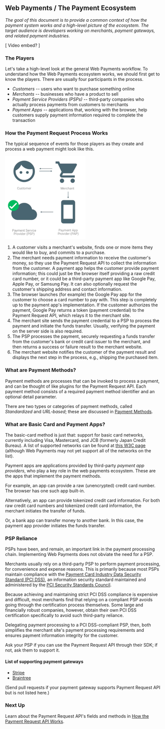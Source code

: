 ## Web Payments / The Payment Ecosystem

_The goal of this document is to provide a common context of how the payment system works and a high-level picture of the ecosystem. The target audience is developers working on merchants, payment gateways, and related payment industries._

[ Video embed? ]

### The Players

Let's take a high-level look at the general Web Payments workflow. To understand how the Web Payments ecosystem works, we should first get to know the players. There are usually four participants in the process.

- _Customers_ -- users who want to purchase something online
- _Merchants_ -- businesses who have a product to sell
- _Payment Service Providers (PSPs)_ -- third-party companies who actually process payments from customers to merchants
- _Payment Apps_ -- applications that, working with the browser, help customers supply payment information required to complete the transaction

### How the Payment Request Process Works

The typical sequence of events for those players as they create and process a web payment might look like this.

<img src="images/2-image1.png" width="261" height="271">

1. A customer visits a merchant's website, finds one or more items they would like to buy, and commits to a purchase.
1. The merchant needs payment information to receive the customer's money, so they use the Payment Request API to collect the information from the customer. A payment app helps the customer provide payment information; this could just be the browser itself providing a raw credit card number, or it could be a third-party payment app like Google Pay, Apple Pay, or Samsung Pay. It can also optionally request the customer's shipping address and contact information.
1. The browser launches (for example) the Google Pay app for the customer to choose a card number to pay with. This step is completely up to the payment app's implementation. If the customer authorizes the payment, Google Pay returns a token (payment credential) to the Payment Request API, which relays it to the merchant site.
1. The merchant site sends the payment credential to a PSP to process the payment and initiate the funds transfer. Usually, verifying the payment on the server side is also required.
1. The PSP processes the payment, securely requesting a funds transfer from the customer's bank or credit card issuer to the merchant, and then returns a success or failure result to the merchant website.
1. The merchant website notifies the customer of the payment result and displays the next step in the process, e.g., shipping the purchased item.

### What are Payment Methods?

Payment methods are processes that can be invoked to process a payment, and can be thought of like plugins for the Payment Request API. Each payment method consists of a required payment method identifier and an optional detail parameter.

There are two types or categories of payment methods, called _Standardized_ and _URL-based_; these are discussed in [Payment Methods](https://docs.google.com/document/d/13hYK7-ddiRpD-VdD05310ZTUxrfUZ3Zj911NofaFc6I/edit?ts=5b075b04#).

### What are Basic Card and Payment Apps?

The basic-card method is just that: support for basic card networks, currently including Visa, Mastercard, and JCB (formerly Japan Credit Bureau). A list of supported networks can be found at [this W3C page](https://www.w3.org/Payments/card-network-ids) (although Web Payments may not yet support all of the networks on the list).

Payment apps are applications provided by third-party _payment app providers_, who play a key role in the web payments ecosystem. These are the apps that implement the payment methods. 

For example, an app can provide a raw (unencrypted) credit card number. The browser has one such app built-in. 

Alternatively, an app can provide tokenized credit card information. For both raw credit card numbers and tokenized credit card information, the merchant initiates the transfer of funds. 

Or, a bank app can transfer money to another bank. In this case, the payment app provider initiates the funds transfer.

### PSP Reliance

PSPs have been, and remain, an important link in the payment processing chain. Implementing Web Payments does not obviate the need for a PSP.

Merchants usually rely on a third-party PSP to perform payment processing, for convenience and expense reasons. This is primarily because most PSPs maintain compliance with the [Payment Card Industry Data Security Standard (PCI DSS)](https://en.wikipedia.org/wiki/Payment_Card_Industry_Data_Security_Standard), an information security standard maintained and administered by the [PCI Security Standards Council](https://www.pcisecuritystandards.org/). 

Because achieving and maintaining strict PCI DSS compliance is expensive and difficult, most merchants find that relying on a compliant PSP avoids going through the certification process themselves. Some large and financially robust companies, however, obtain their own PCI DSS certification specifically to avoid such third-party reliance.

Delegating payment processing to a PCI DSS-compliant PSP, then, both simplifies the merchant site's payment processing requirements and ensures payment information integrity for the customer.

Ask your PSP if you can use the Payment Request API through their SDK; if not, ask them to support it.

#### List of supporting payment gateways

-   [Stripe](https://stripe.com/docs/stripe-js/elements/payment-request-button)
-   [Braintree](https://developers.braintreepayments.com/guides/payment-request/overview)

(Send pull requests if your payment gateway supports Payment Request API but is not listed here.)

### Next Up

Learn about the Payment Request API's fields and methods in [How the Payment Request API Works](https://docs.google.com/document/d/1xlhsGaCB5jEiq0MMWPwg7ve4d6YcswW2_8jg6BWUMTI/edit).
